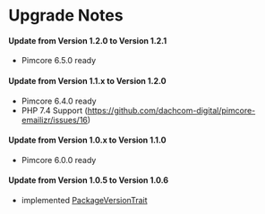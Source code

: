 # Upgrade Notes

#### Update from Version 1.2.0 to Version 1.2.1
- Pimcore 6.5.0 ready

#### Update from Version 1.1.x to Version 1.2.0
- Pimcore 6.4.0 ready
- PHP 7.4 Support (https://github.com/dachcom-digital/pimcore-emailizr/issues/16)

#### Update from Version 1.0.x to Version 1.1.0
- Pimcore 6.0.0 ready

#### Update from Version 1.0.5 to Version 1.0.6
- implemented [PackageVersionTrait](https://github.com/pimcore/pimcore/blob/master/lib/Extension/Bundle/Traits/PackageVersionTrait.php)

